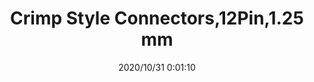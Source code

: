 ﻿---
layout: post 
title: Crimp Style Connectors,12Pin,1.25 mm
tags: FN125
categories: housing-terminal
overview: Pitch, 125, SZN Style
series: FN125
part_number: 3-SZN-125
thumb_img: static/202010/451-thumb-20201031080339.jpg
small_img: static/202010/451-20201031080339.jpg
date: 2020/10/31 0:01:10
---



